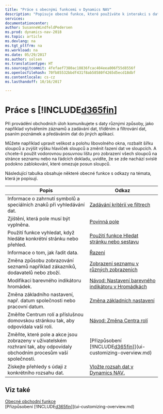 ```yaml
---
title: "Práce s obecnými funkcemi v Dynamics NAV"
description: "Popisuje obecné funkce, které používáte k interakci s daty v Dynamics NAV, například zadávání hodnot, třídění dat a změna pohledu."
services: 
documentationcenter: 
author: SusanneWindfeldPedersen
ms.prod: dynamics-nav-2018
ms.topic: article
ms.devlang: na
ms.tgt_pltfrm: na
ms.workload: na
ms.date: 05/29/2017
ms.author: solsen
ms.translationtype: HT
ms.sourcegitcommit: 4fefaef7380ac10836fcac404eea006f55d8556f
ms.openlocfilehash: 70fb85532bbdf431f8ab58580f4265d5ecd18dbf
ms.contentlocale: cs-cz
ms.lasthandoff: 10/16/2017

---
```

# <a name="working-with-included365finincludesd365finlongmdmd"></a>Práce s [!INCLUDE[d365fin](includes/d365fin_long_md.md)]
Při provádění obchodních úloh komunikujete s daty různými způsoby, jako například vytvářením záznamů a zadávání dat, tříděním a filtrování dat, psaním poznámek a předáváním dat do jiných aplikací.

Můžete například upravit velikost a polohu libovolného okna, rozbalit šířku sloupců a zvýšit výšku hlaviček sloupců a změnit řazení dat ve sloupcích. A chcete-li použít vodorovnou posuvnou lištu pro zobrazení všech sloupců na stránce seznamu nebo na řádcích dokladu, uvidíte, že se zde nachází svislé podokno zablokování, které omezuje posun sloupců.

Následující tabulka obsahuje některé obecné funkce s odkazy na témata, která je popisují.

| Popis | Odkaz |
| --- | --- |
| Informace o zahrnutí symbolů a speciálních znaků při vyhledávání dat. |[Zadávání kritérií ve filtrech](ui-enter-criteria-filters.md) |
| Zjištění, která pole musí být vyplněna. |[Povinná pole](ui-mandatory-fields.md) |
| Použití funkce vyhledat, když hledáte konkrétní stránku nebo přehled. |[Použití funkce Hledat stránku nebo sestavu](ui-search.md) |
| Informace o tom, jak řadit data. |[Řazení](ui-sorting.md) |
| Změna způsobu zobrazování seznamů například zákazníků, dodavatelů nebo zboží. |[Zobrazení seznamu v různých zobrazeních](across-display-lists-different-views.md) |
| Modifikaci barevného indikátoru hromádek. |[Návod: Nastavení barevného indikátoru v Hromádkách](ui-how-setup-colored-indicator-cues.md) |
| Změna základního nastavení, např. datum společnosti nebo pracovní datum. |[Změna základních nastavení](ui-change-basic-settings.md) |
| Změňte Centrum rolí a příslušnou domovskou stránkou tak, aby odpovídala vaší roli. |[Návod: Změna Centra rolí](change-role.md) |
| Změňte, které pole a akce jsou zobrazeny v uživatelském rozhraní tak, aby odpovídaly obchodním procesům vaší společnosti. |[Přizpůsobení [!INCLUDE[d365fin](includes/d365fin_md.md)]](ui-customizing-overview.md) |
| Získejte přehledy s údaji z konkrétního rozsahu dat. |[Vložte rozsah dat v Dynamics NAV.](ui-enter-date-ranges.md) |

## <a name="see-also"></a>Viz také
[Obecné obchodní funkce](ui-across-business-areas.md)  
[Přizpůsobení [!INCLUDE[d365fin](includes/d365fin_md.md)]](ui-customizing-overview.md)  

## 

